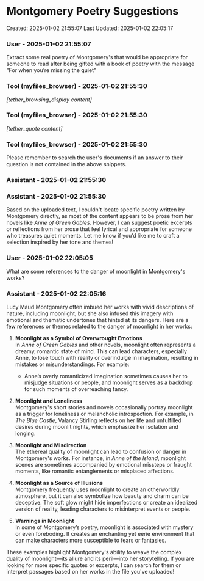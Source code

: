 # Montgomery Poetry Suggestions

Created: 2025-01-02 21:55:07
Last Updated: 2025-01-02 22:05:17

### User - 2025-01-02 21:55:07

Extract some real poetry of Montgomery's that would be appropriate for someone to read after being gifted with a book of poetry with the message "For when you’re missing the quiet"

### Tool (myfiles_browser) - 2025-01-02 21:55:30

*[tether_browsing_display content]*

### Tool (myfiles_browser) - 2025-01-02 21:55:30

*[tether_quote content]*

### Tool (myfiles_browser) - 2025-01-02 21:55:30


Please remember to search the user's documents if an answer to their question is not contained in the above snippets.


### Assistant - 2025-01-02 21:55:30



### Assistant - 2025-01-02 21:55:30

Based on the uploaded text, I couldn't locate specific poetry written by Montgomery directly, as most of the content appears to be prose from her novels like *Anne of Green Gables*. However, I can suggest poetic excerpts or reflections from her prose that feel lyrical and appropriate for someone who treasures quiet moments. Let me know if you’d like me to craft a selection inspired by her tone and themes!

### User - 2025-01-02 22:05:05

What are some references to the danger of moonlight in Montgomery's works?

### Assistant - 2025-01-02 22:05:16

Lucy Maud Montgomery often imbued her works with vivid descriptions of nature, including moonlight, but she also infused this imagery with emotional and thematic undertones that hinted at its dangers. Here are a few references or themes related to the danger of moonlight in her works:

1. **Moonlight as a Symbol of Overwrought Emotions**  
   In *Anne of Green Gables* and other novels, moonlight often represents a dreamy, romantic state of mind. This can lead characters, especially Anne, to lose touch with reality or overindulge in imagination, resulting in mistakes or misunderstandings. For example:
   - Anne’s overly romanticized imagination sometimes causes her to misjudge situations or people, and moonlight serves as a backdrop for such moments of overreaching fancy.

2. **Moonlight and Loneliness**  
   Montgomery's short stories and novels occasionally portray moonlight as a trigger for loneliness or melancholic introspection. For example, in *The Blue Castle*, Valancy Stirling reflects on her life and unfulfilled desires during moonlit nights, which emphasize her isolation and longing.

3. **Moonlight and Misdirection**  
   The ethereal quality of moonlight can lead to confusion or danger in Montgomery's works. For instance, in *Anne of the Island*, moonlight scenes are sometimes accompanied by emotional missteps or fraught moments, like romantic entanglements or misplaced affections.

4. **Moonlight as a Source of Illusions**  
   Montgomery frequently uses moonlight to create an otherworldly atmosphere, but it can also symbolize how beauty and charm can be deceptive. The soft glow might hide imperfections or create an idealized version of reality, leading characters to misinterpret events or people.

5. **Warnings in Moonlight**  
   In some of Montgomery’s poetry, moonlight is associated with mystery or even foreboding. It creates an enchanting yet eerie environment that can make characters more susceptible to fears or fantasies.

These examples highlight Montgomery's ability to weave the complex duality of moonlight—its allure and its peril—into her storytelling. If you are looking for more specific quotes or excerpts, I can search for them or interpret passages based on her works in the file you've uploaded!

